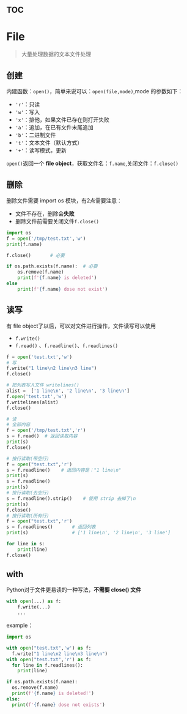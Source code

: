 [TOC]()
---
# File
> 大量处理数据的文本文件处理
## 创建
内建函数：`open()`，简单来说可以：`open(file,mode)`,mode 的参数如下：
- `'r'`：只读 
- `'w'`：写入
- `'x'`：排他，如果文件已存在则打开失败
- `'a'`：追加，在已有文件末尾追加
- `'b'`：二进制文件
- `'t'`：文本文件（默认方式）
- `'+'`：读写模式，更新

`open()`返回一个 **file object**，获取文件名：`f.name`,关闭文件：`f.close()`
## 删除
删除文件需要 import os 模块，有2点需要注意：
- 文件不存在，删除会**失败**
- 删除文件前需要关闭文件`f.close()`
```python
import os
f = open('/tmp/test.txt','w')
print(f.name)

f.close()		# 必要

if os.path.exists(f.name):	# 必要
	os.remove(f.name)
	print(f'{f.name} is deleted')
else
	print(f'{f.name} dose not exist')
```
## 读写
有 file object了以后，可以对文件进行操作，文件读写可以使用
- `f.write()`
- `f.read()` 、`f.readline()`、`f.readlines()`
```python
f = open('test.txt','w')
# 写
f.write("1 line\n2 line\n3 line")
f.close()

# 把列表写入文件 writelines()
alist =  ['1 line\n', '2 line\n', '3 line\n']
f.open('test.txt','w')
f.writelines(alist)
f.close()

# 读
# 全部内容
f = open('/tmp/test.txt','r')
s = f.read()  # 返回读取内容
print(s)
f.close()

# 按行读取(带空行)
f = open("test.txt",'r')
s = f.readline()	# 返回内容是："1 line\n"
print(s)
s = f.readline()
print(s)
# 按行读取(去空行)
s = f.readline().strip()	# 使用 strip 去掉了\n
print(s)
f.close()
# 按行读取(所有行)
f = open("test.txt",'r')
s = f.readlines()		# 返回列表
print(s)				# ['1 line\n', '2 line\n', '3 line']

for line in s:
	print(line)
f.close()
```
## with
Python对于文件更易读的一种写法，**不需要 close() 文件**
```python
with open(...) as f:
	f.write(...)
	...
```
example：
```python
import os

with open("test.txt",'w') as f:
  f.write("1 line\n2 line\n3 line\n")
with open("test.txt",'r') as f:
  for line in f.readlines():
    print(line)

if os.path.exists(f.name):
  os.remove(f.name)
  print(f'{f.name} is deleted!')
else:
  print(f'{f.name} dose not exists')
```

